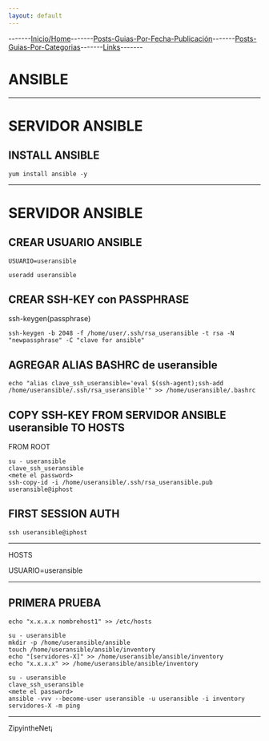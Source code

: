 ```yaml
---
layout: default
---
```

-------[Inicio/Home](./../index.html)-------[Posts-Guias-Por-Fecha-Publicación](./../posts.html)-------[Posts-Guias-Por-Categorias](./../categorias.html)-------[Links](./../links.html)-------

# ANSIBLE

-----------------------------------------------------------

# SERVIDOR ANSIBLE

## INSTALL ANSIBLE

```console
yum install ansible -y
```

-----------------------------------------------------------

# SERVIDOR ANSIBLE

## CREAR USUARIO ANSIBLE

```console
USUARIO=useransible
```

```console
useradd useransible
```

## CREAR SSH-KEY con PASSPHRASE

ssh-keygen(passphrase)

```console
ssh-keygen -b 2048 -f /home/user/.ssh/rsa_useransible -t rsa -N "newpassphrase" -C "clave for ansible"
```

## AGREGAR ALIAS BASHRC de useransible

```console
echo "alias clave_ssh_useransible='eval $(ssh-agent);ssh-add /home/useransible/.ssh/rsa_useransible'" >> /home/useransible/.bashrc
```

## COPY SSH-KEY FROM SERVIDOR ANSIBLE useransible TO HOSTS

FROM ROOT

```console
su - useransible
clave_ssh_useransible
<mete el password>
ssh-copy-id -i /home/useransible/.ssh/rsa_useransible.pub useransible@iphost
```

## FIRST SESSION AUTH

```console
ssh useransible@iphost
```

-----------------------------------------------------------

HOSTS

USUARIO=useransible

-----------------------------------------------------------

## PRIMERA PRUEBA

```console
echo "x.x.x.x nombrehost1" >> /etc/hosts
```

```console
su - useransible
mkdir -p /home/useransible/ansible
touch /home/useransible/ansible/inventory
echo "[servidores-X]" >> /home/useransible/ansible/inventory
echo "x.x.x.x" >> /home/useransible/ansible/inventory
```

```console
su - useransible
clave_ssh_useransible
<mete el password>
ansible -vvv --become-user useransible -u useransible -i inventory servidores-X -m ping
```

-----------------------------------------------------------------------------

ZipyintheNet¡
